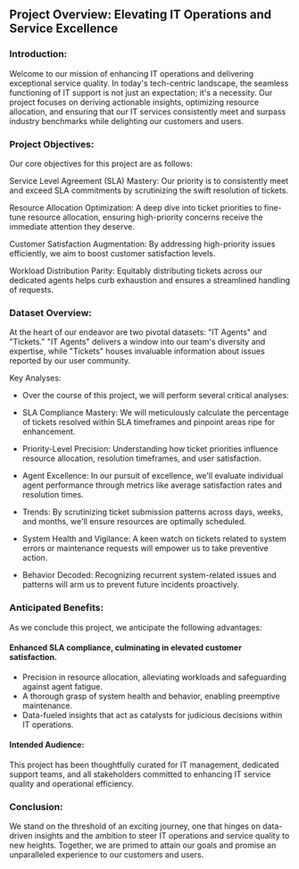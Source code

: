 ## Project Overview: Elevating IT Operations and Service Excellence

### Introduction:
Welcome to our mission of enhancing IT operations and delivering exceptional service quality. In today's tech-centric landscape, the seamless functioning of IT support is not just an expectation; it's a necessity. Our project focuses on deriving actionable insights, optimizing resource allocation, and ensuring that our IT services consistently meet and surpass industry benchmarks while delighting our customers and users.

### Project Objectives:
Our core objectives for this project are as follows:

Service Level Agreement (SLA) Mastery: Our priority is to consistently meet and exceed SLA commitments by scrutinizing the swift resolution of tickets.

Resource Allocation Optimization: A deep dive into ticket priorities to fine-tune resource allocation, ensuring high-priority concerns receive the immediate attention they deserve.

Customer Satisfaction Augmentation: By addressing high-priority issues efficiently, we aim to boost customer satisfaction levels.

Workload Distribution Parity: Equitably distributing tickets across our dedicated agents helps curb exhaustion and ensures a streamlined handling of requests.

### Dataset Overview:
At the heart of our endeavor are two pivotal datasets: "IT Agents" and "Tickets." "IT Agents" delivers a window into our team's diversity and expertise, while "Tickets" houses invaluable information about issues reported by our user community.

Key Analyses:
- Over the course of this project, we will perform several critical analyses:

- SLA Compliance Mastery: We will meticulously calculate the percentage of tickets resolved within SLA timeframes and pinpoint areas ripe for enhancement.

- Priority-Level Precision: Understanding how ticket priorities influence resource allocation, resolution timeframes, and user satisfaction.

- Agent Excellence: In our pursuit of excellence, we'll evaluate individual agent performance through metrics like average satisfaction rates and resolution times.

-  Trends: By scrutinizing ticket submission patterns across days, weeks, and months, we'll ensure resources are optimally scheduled.

- System Health and Vigilance: A keen watch on tickets related to system errors or maintenance requests will empower us to take preventive action.

-  Behavior Decoded: Recognizing recurrent system-related issues and patterns will arm us to prevent future incidents proactively.

### Anticipated Benefits:
As we conclude this project, we anticipate the following advantages:

#### Enhanced SLA compliance, culminating in elevated customer satisfaction.
- Precision in resource allocation, alleviating workloads and safeguarding against agent fatigue.
- A thorough grasp of system health and behavior, enabling preemptive maintenance.
- Data-fueled insights that act as catalysts for judicious decisions within IT operations.
#### Intended Audience:
This project has been thoughtfully curated for IT management, dedicated support teams, and all stakeholders committed to enhancing IT service quality and operational efficiency.

### Conclusion:
We stand on the threshold of an exciting journey, one that hinges on data-driven insights and the ambition to steer IT operations and service quality to new heights. Together, we are primed to attain our goals and promise an unparalleled experience to our customers and users.
